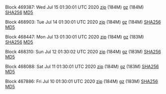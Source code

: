 Block 469387: Wed Jul 15 01:30:01 UTC 2020 [zip](https://files.01coin.io/mainnet/2020-07-15/bootstrap.dat.zip) (184M) [gz](https://files.01coin.io/mainnet/2020-07-15/bootstrap.dat.tar.gz) (184M) [SHA256](https://files.01coin.io/mainnet/2020-07-15/sha256.txt) [MD5](https://files.01coin.io/mainnet/2020-07-15/md5.txt)

Block 468903: Tue Jul 14 01:30:01 UTC 2020 [zip](https://files.01coin.io/mainnet/2020-07-14/bootstrap.dat.zip) (184M) [gz](https://files.01coin.io/mainnet/2020-07-14/bootstrap.dat.tar.gz) (184M) [SHA256](https://files.01coin.io/mainnet/2020-07-14/sha256.txt) [MD5](https://files.01coin.io/mainnet/2020-07-14/md5.txt)

Block 468447: Mon Jul 13 01:30:01 UTC 2020 [zip](https://files.01coin.io/mainnet/2020-07-13/bootstrap.dat.zip) (184M) [gz](https://files.01coin.io/mainnet/2020-07-13/bootstrap.dat.tar.gz) (183M) [SHA256](https://files.01coin.io/mainnet/2020-07-13/sha256.txt) [MD5](https://files.01coin.io/mainnet/2020-07-13/md5.txt)

Block 468310: Sun Jul 12 01:30:02 UTC 2020 [zip](https://files.01coin.io/mainnet/2020-07-12/bootstrap.dat.zip) (184M) [gz](https://files.01coin.io/mainnet/2020-07-12/bootstrap.dat.tar.gz) (183M) [SHA256](https://files.01coin.io/mainnet/2020-07-12/sha256.txt) [MD5](https://files.01coin.io/mainnet/2020-07-12/md5.txt)

Block 468088: Sat Jul 11 01:30:01 UTC 2020 [zip](https://files.01coin.io/mainnet/2020-07-11/bootstrap.dat.zip) (184M) [gz](https://files.01coin.io/mainnet/2020-07-11/bootstrap.dat.tar.gz) (183M) [SHA256](https://files.01coin.io/mainnet/2020-07-11/sha256.txt) [MD5](https://files.01coin.io/mainnet/2020-07-11/md5.txt)

Block 467886: Fri Jul 10 01:30:01 UTC 2020 [zip](https://files.01coin.io/mainnet/2020-07-10/bootstrap.dat.zip) (184M) [gz](https://files.01coin.io/mainnet/2020-07-10/bootstrap.dat.tar.gz) (183M) [SHA256](https://files.01coin.io/mainnet/2020-07-10/sha256.txt) [MD5](https://files.01coin.io/mainnet/2020-07-10/md5.txt)
